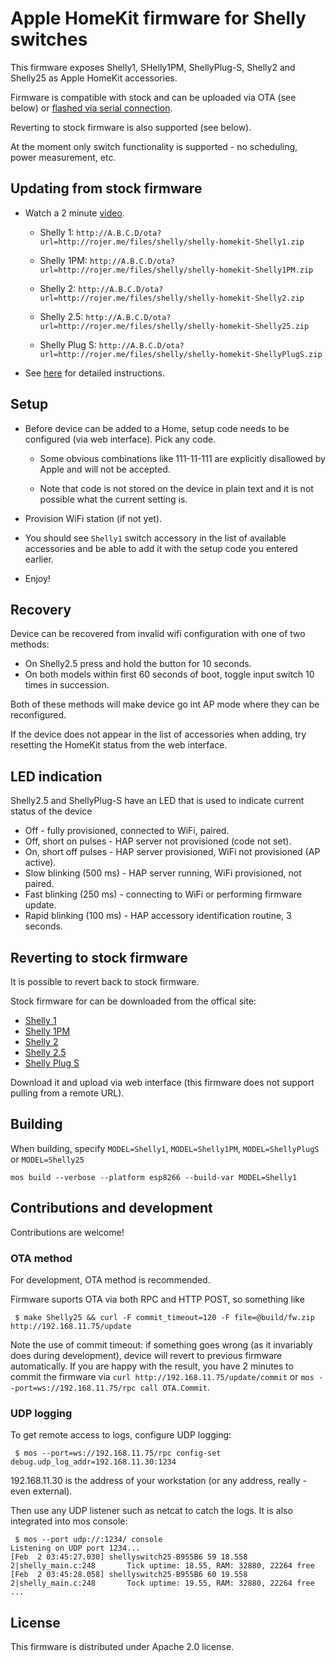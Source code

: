 # Apple HomeKit firmware for Shelly switches

This firmware exposes Shelly1, SHelly1PM, ShellyPlug-S, Shelly2 and Shelly25 as Apple HomeKit accessories.

Firmware is compatible with stock and can be uploaded via OTA (see below) or [flashed via serial connection](docs/flashing.md).

Reverting to stock firmware is also supported (see below).

At the moment only switch functionality is supported - no scheduling, power measurement, etc.

## Updating from stock firmware

  * Watch a 2 minute [video](https://www.youtube.com/watch?v=BZc-kp4dDRw).

    * Shelly 1: `http://A.B.C.D/ota?url=http://rojer.me/files/shelly/shelly-homekit-Shelly1.zip`

    * Shelly 1PM: `http://A.B.C.D/ota?url=http://rojer.me/files/shelly/shelly-homekit-Shelly1PM.zip`

    * Shelly 2: `http://A.B.C.D/ota?url=http://rojer.me/files/shelly/shelly-homekit-Shelly2.zip`

    * Shelly 2.5: `http://A.B.C.D/ota?url=http://rojer.me/files/shelly/shelly-homekit-Shelly25.zip`

    * Shelly Plug S: `http://A.B.C.D/ota?url=http://rojer.me/files/shelly/shelly-homekit-ShellyPlugS.zip`

  * See [here](docs/setup-ota.md) for detailed instructions.

## Setup

 * Before device can be added to a Home, setup code needs to be configured (via web interface). Pick any code.

   * Some obvious combinations like 111-11-111 are explicitly disallowed by Apple and will not be accepted.

   * Note that code is not stored on the device in plain text and it is not possible what the current setting is.

 * Provision WiFi station (if not yet).

 * You should see `Shelly1` switch accessory in the list of available accessories and be able to add it with the setup code you entered earlier.

 * Enjoy!

## Recovery

 Device can be recovered from invalid wifi configuration with one of two methods:

  * On Shelly2.5 press and hold the button for 10 seconds.
  * On both models within first 60 seconds of boot, toggle input switch 10 times in succession.

 Both of these methods will make device go int AP mode where they can be reconfigured.

 If the device does not appear in the list of accessories when adding, try resetting the HomeKit status from the web interface.

## LED indication

 Shelly2.5 and ShellyPlug-S have an LED that is used to indicate current status of the device

 * Off - fully provisioned, connected to WiFi, paired.
 * Off, short on pulses - HAP server not provisioned (code not set).
 * On, short off pulses - HAP server provisioned, WiFi not provisioned (AP active).
 * Slow blinking (500 ms) - HAP server running, WiFi provisioned, not paired.
 * Fast blinking (250 ms) - connecting to WiFi or performing firmware update.
 * Rapid blinking (100 ms) - HAP accessory identification routine, 3 seconds.

## Reverting to stock firmware

 It is possible to revert back to stock firmware.

 Stock firmware for can be downloaded from the offical site:
  * [Shelly 1](http://api.shelly.cloud/firmware/SHSW-1_build.zip)
  * [Shelly 1PM](http://api.shelly.cloud/firmware/SHSW-PM_build.zip)
  * [Shelly 2](http://api.shelly.cloud/firmware/SHSW-21_build.zip)
  * [Shelly 2.5](http://api.shelly.cloud/firmware/SHSW-25_build.zip)
  * [Shelly Plug S](http://api.shelly.cloud/firmware/SHPLG-S_build.zip)

 Download it and upload via web interface (this firmware does not support pulling from a remote URL).

## Building

When building, specify `MODEL=Shelly1`, `MODEL=Shelly1PM`, `MODEL=ShellyPlugS` or `MODEL=Shelly25`

```
mos build --verbose --platform esp8266 --build-var MODEL=Shelly1
```

## Contributions and development

Contributions are welcome!

### OTA method

For development, OTA method is recommended.

Firmware suports OTA via both RPC and HTTP POST, so something like

```
 $ make Shelly25 && curl -F commit_timeout=120 -F file=@build/fw.zip http://192.168.11.75/update
```

Note the use of commit timeout: if something goes wrong (as it invariably does during development),
device will revert to previous firmware automatically. If you are happy with the result, you have 2 minutes
to commit the firmware via `curl http://192.168.11.75/update/commit` or `mos --port=ws://192.168.11.75/rpc call OTA.Commit`.

### UDP logging

To get remote access to logs, configure UDP logging:

```
 $ mos --port=ws://192.168.11.75/rpc config-set debug.udp_log_addr=192.168.11.30:1234
```

192.168.11.30 is the address of your workstation (or any address, really - even external).

Then use any UDP listener such as netcat to catch the logs. It is also integrated into mos console:

```
 $ mos --port udp://:1234/ console
Listening on UDP port 1234...
[Feb  2 03:45:27.030] shellyswitch25-B955B6 59 18.558 2|shelly_main.c:248       Tick uptime: 18.55, RAM: 32880, 22264 free
[Feb  2 03:45:28.058] shellyswitch25-B955B6 60 19.558 2|shelly_main.c:248       Tock uptime: 19.55, RAM: 32880, 22264 free
...
```


## License

This firmware is distributed under Apache 2.0 license.

